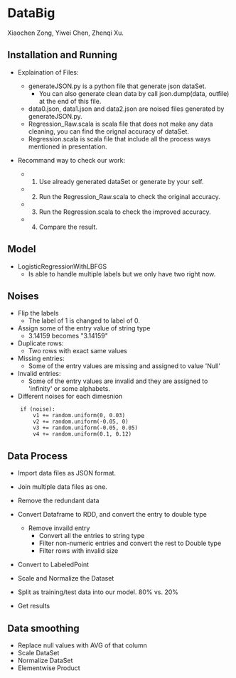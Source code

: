 # DataBig
Xiaochen Zong, Yiwei Chen, Zhenqi Xu.
## Installation and Running 
- Explaination of Files:
    - generateJSON.py is a python file that generate json dataSet.
        - You can also generate clean data by call json.dump(data, outfile) at the end of this file.
    - data0.json, data1.json and data2.json are noised files generated by generateJSON.py.
    - Regression_Raw.scala is scala file that does not make any data cleaning, you can find the orignal accuracy of dataSet.
    - Regression.scala is scala file that include all the process ways mentioned in presentation.

- Recommand way to check our work:
    - 1. Use already generated dataSet or generate by your self.
    - 2. Run the Regression_Raw.scala to check the original accuracy.
    - 3. Run the Regression.scala to check the improved accuracy.
    - 4. Compare the result.

## Model 
- LogisticRegressionWithLBFGS
    - Is able to handle multiple labels but we only have two right now.
## Noises
- Flip the labels
    - The label of 1 is changed to label of 0.
- Assign some of the entry value of string type
    - 3.14159 becomes "3.14159"
- Duplicate rows: 
    - Two rows with exact same values
- Missing entries:
    - Some of the entry values are missing and assigned to value 'Null'
- Invalid entries:
    - Some of the entry values are invalid and they are assigned to 'infinity' or some alphabets.
- Different noises for each dimesnion
```
    if (noise):
        v1 += random.uniform(0, 0.03)
        v2 += random.uniform(-0.05, 0)
        v3 += random.uniform(-0.05, 0.05)
        v4 += random.uniform(0.1, 0.12)
```
## Data Process
- Import data files as JSON format.
- Join multiple data files as one.
- Remove the redundant data

- Convert Dataframe to RDD, and convert the entry to double type
    - Remove invaild entry  
        - Convert all the entries to string type
        - Filter non-numeric entries and convert the rest to Double type
        - Filter rows with invalid size

- Convert to LabeledPoint
- Scale and Normalize the Dataset
- Split as training/test data into our model. 80% vs. 20%
- Get results

## Data smoothing
- Replace null values with AVG of that column
- Scale DataSet
- Normalize DataSet
- Elementwise Product
